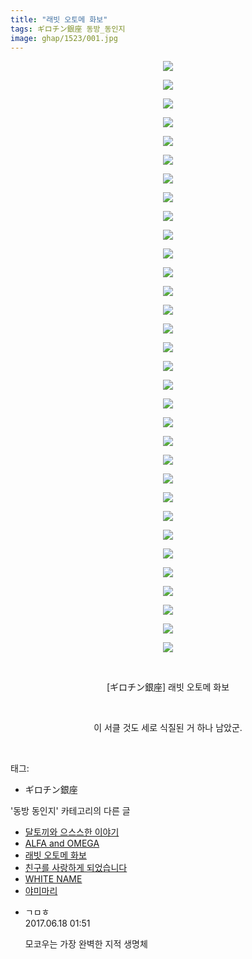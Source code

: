 ```yaml
---
title: "래빗 오토메 화보"
tags: ギロチン銀座 동방_동인지
image: ghap/1523/001.jpg
---
```

<div class="article">
<p style="text-align: center; clear: none; float: none;"><img src="{{ site.nasurl }}/ghap/1523/001.jpg"/></p>
<p style="text-align: center; clear: none; float: none;"><img src="{{ site.nasurl }}/ghap/1523/002.jpg"/></p>
<p style="text-align: center; clear: none; float: none;"><img src="{{ site.nasurl }}/ghap/1523/003.jpg"/></p>
<p style="text-align: center; clear: none; float: none;"><img src="{{ site.nasurl }}/ghap/1523/004.jpg"/></p>
<p style="text-align: center; clear: none; float: none;"><img src="{{ site.nasurl }}/ghap/1523/005.jpg"/></p>
<p style="text-align: center; clear: none; float: none;"><img src="{{ site.nasurl }}/ghap/1523/006.jpg"/></p>
<p style="text-align: center; clear: none; float: none;"><img src="{{ site.nasurl }}/ghap/1523/007.jpg"/></p>
<p style="text-align: center; clear: none; float: none;"><img src="{{ site.nasurl }}/ghap/1523/008.jpg"/></p>
<p style="text-align: center; clear: none; float: none;"><img src="{{ site.nasurl }}/ghap/1523/009.jpg"/></p>
<p style="text-align: center; clear: none; float: none;"><img src="{{ site.nasurl }}/ghap/1523/010.jpg"/></p>
<p style="text-align: center; clear: none; float: none;"><img src="{{ site.nasurl }}/ghap/1523/011.jpg"/></p>
<p style="text-align: center; clear: none; float: none;"><img src="{{ site.nasurl }}/ghap/1523/012.jpg"/></p>
<p style="text-align: center; clear: none; float: none;"><img src="{{ site.nasurl }}/ghap/1523/013.jpg"/></p>
<p style="text-align: center; clear: none; float: none;"><img src="{{ site.nasurl }}/ghap/1523/014.jpg"/></p>
<p style="text-align: center; clear: none; float: none;"><img src="{{ site.nasurl }}/ghap/1523/015.jpg"/></p>
<p style="text-align: center; clear: none; float: none;"><img src="{{ site.nasurl }}/ghap/1523/016.jpg"/></p>
<p style="text-align: center; clear: none; float: none;"><img src="{{ site.nasurl }}/ghap/1523/017.jpg"/></p>
<p style="text-align: center; clear: none; float: none;"><img src="{{ site.nasurl }}/ghap/1523/018.jpg"/></p>
<p style="text-align: center; clear: none; float: none;"><img src="{{ site.nasurl }}/ghap/1523/019.jpg"/></p>
<p style="text-align: center; clear: none; float: none;"><img src="{{ site.nasurl }}/ghap/1523/020.jpg"/></p>
<p style="text-align: center; clear: none; float: none;"><img src="{{ site.nasurl }}/ghap/1523/021.jpg"/></p>
<p style="text-align: center; clear: none; float: none;"><img src="{{ site.nasurl }}/ghap/1523/022.jpg"/></p>
<p style="text-align: center; clear: none; float: none;"><img src="{{ site.nasurl }}/ghap/1523/023.jpg"/></p>
<p style="text-align: center; clear: none; float: none;"><img src="{{ site.nasurl }}/ghap/1523/024.jpg"/></p>
<p style="text-align: center; clear: none; float: none;"><img src="{{ site.nasurl }}/ghap/1523/025.jpg"/></p>
<p style="text-align: center; clear: none; float: none;"><img src="{{ site.nasurl }}/ghap/1523/026.jpg"/></p>
<p style="text-align: center; clear: none; float: none;"><img src="{{ site.nasurl }}/ghap/1523/027.jpg"/></p>
<p style="text-align: center; clear: none; float: none;"><img src="{{ site.nasurl }}/ghap/1523/028.jpg"/></p>
<p style="text-align: center; clear: none; float: none;"><img src="{{ site.nasurl }}/ghap/1523/029.jpg"/></p>
<p style="text-align: center; clear: none; float: none;"><img src="{{ site.nasurl }}/ghap/1523/030.jpg"/></p>
<p style="text-align: center; clear: none; float: none;"><img src="{{ site.nasurl }}/ghap/1523/031.jpg"/></p>
<p style="text-align: center; clear: none; float: none;"><img src="{{ site.nasurl }}/ghap/1523/032.jpg"/></p>
<p style="text-align: center; clear: none; float: none;"><br/></p>
<p style="text-align: center; clear: none; float: none;">[ギロチン銀座] 래빗 오토메 화보</p>
<p style="text-align: center; clear: none; float: none;"><br/></p>
<p style="text-align: center; clear: none; float: none;">이 서클 것도 세로 식질된 거 하나 남았군.</p>
<p><br/></p>
</div><div class="tagTrail">
<p>태그: </p>
<ul>
<li>ギロチン銀座</li>
</ul>
</div><div class="another">
<p>'동방 동인지' 카테고리의 다른 글</p>
<ul>
<li><a href="/2016-08-12-ghap_1525">달토끼와 으스스한 이야기</a></li>
<li><a href="/2016-08-12-ghap_1524">ALFA and OMEGA</a></li>
<li><a href="/2016-08-12-ghap_1523">래빗 오토메 화보</a></li>
<li><a href="/2016-08-12-ghap_1522">친구를 사랑하게 되었습니다</a></li>
<li><a href="/2016-08-12-ghap_1521">WHITE NAME</a></li>
<li><a href="/2016-08-12-ghap_1520">야미마리</a></li>
</ul>
</div><div class="cb_module cb_fluid">
<div class="cb_wrt cb_profile">
<div class="comment">
<ul>
<li class="cb_thumb_off" id="comment15016168">
<div class="cb_comment_area">
<div class="cb_info_area">
<div class="cb_section">
<span class="cb_nick_name">ㄱㅁㅎ</span>
</div>
<div class="cb_section">
<span class="cb_date">2017.06.18 01:51 </span>
</div>
</div>
<div class="cb_dsc_comment">
<p class="cb_dsc">
											모코우는 가장 완벽한 지적 생명체
										</p>
</div>
</div></li>
</ul>
</div>
</div><!-- commentList close -->
</div>
<br/>
<p id="refer"></p>
<br/>
